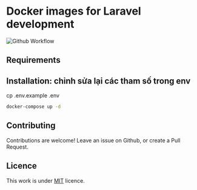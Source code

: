 # Docker images for Laravel development

![Github Workflow](https://github.com/tonyyb/docker-laravel-nginx/actions/workflows/docker-image.yml/badge.svg)

## Requirements


## Installation: chỉnh sửa lại các tham số trong env

cp .env.example .env
```sh
docker-compose up -d
```
## Contributing

Contributions are welcome!
Leave an issue on Github, or create a Pull Request.

## Licence

This work is under [MIT](LICENCE) licence.
